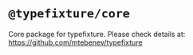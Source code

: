 # `@typefixture/core`

Core package for typefixture.
Please check details at: https://github.com/mtebenev/typefixture
